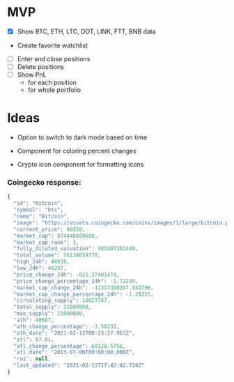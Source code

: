 # MVP

- [X] Show BTC, ETH, LTC, DOT, LINK, FTT, BNB data
- Create favorite watchlist

- [ ] Enter and close positions
- [ ] Delete positions
- [ ] Show PnL
  - for each position
  - for whole portfolio

# Ideas

- Option to switch to dark mode based on time

- Component for coloring percent changes
- Crypto icon component for formatting icons

### Coingecko response:

```js
{
  "id": "bitcoin",
  "symbol": "btc",
  "name": "Bitcoin",
  "image": "https://assets.coingecko.com/coins/images/1/large/bitcoin.png?1547033579",
  "current_price": 46850,
  "market_cap": 874448020680,
  "market_cap_rank": 1,
  "fully_diluted_valuation": 985807301440,
  "total_volume": 56130859770,
  "high_24h": 48010,
  "low_24h": 46297,
  "price_change_24h": -821.37401478,
  "price_change_percentage_24h": -1.72299,
  "market_cap_change_24h": -11357388297.940796,
  "market_cap_change_percentage_24h": -1.28215,
  "circulating_supply": 18627787,
  "total_supply": 21000000,
  "max_supply": 21000000,
  "ath": 48687,
  "ath_change_percentage": -3.58232,
  "ath_date": "2021-02-12T00:23:27.963Z",
  "atl": 67.81,
  "atl_change_percentage": 69128.5756,
  "atl_date": "2013-07-06T00:00:00.000Z",
  "roi": null,
  "last_updated": "2021-02-13T17:42:42.728Z"
}
```